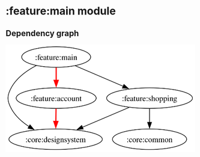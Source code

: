 # :feature:main module
## Dependency graph
![Dependency graph](../../docs/images/graphs/dep_graph_feature_main.svg)
